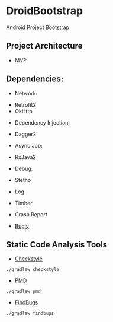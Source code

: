 # DroidBootstrap
Android Project Bootstrap

## Project Architecture
+ MVP

## Dependencies:
+ Network:
 - Retrofit2
 - OkHttp
+ Dependency Injection:
 - Dagger2
+ Async Job:
 - RxJava2
+ Debug:
 - Stetho
+ Log
 - Timber
+ Crash Report
 - [Bugly][bugly]

## Static Code Analysis Tools
+ [Checkstyle][checkstyle]

`./gradlew checkstyle`
+ [PMD][pmd]

`./gradlew pmd`
+ [FindBugs][findbugs]

`./gradlew findbugs`

[bugly]:https://bugly.qq.com/v2/
[checkstyle]:http://checkstyle.sourceforge.net/
[pmd]:https://pmd.github.io/
[findbugs]:http://findbugs.sourceforge.net/

